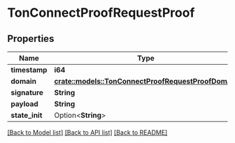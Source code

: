 # TonConnectProofRequestProof

## Properties

Name | Type | Description | Notes
------------ | ------------- | ------------- | -------------
**timestamp** | **i64** |  | 
**domain** | [**crate::models::TonConnectProofRequestProofDomain**](tonConnectProof_request_proof_domain.md) |  | 
**signature** | **String** |  | 
**payload** | **String** |  | 
**state_init** | Option<**String**> |  | [optional]

[[Back to Model list]](../README.md#documentation-for-models) [[Back to API list]](../README.md#documentation-for-api-endpoints) [[Back to README]](../README.md)


